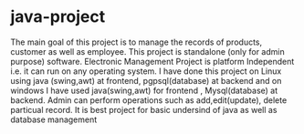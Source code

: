 # java-project

The main goal of this project is to manage the records of products, customer as well as employee. This project is standalone (only for admin purpose) software. Electronic Management Project is platform Independent i.e. it can run on any operating system. I have done this project on Linux using java (swing,awt) at frontend, pgpsql(database) at backend and on windows I have used java(swing,awt) for frontend , Mysql(database) at backend. 
Admin can perform operations such as add,edit(update), delete particual record. It is best project for basic undersind of java as well as database management
